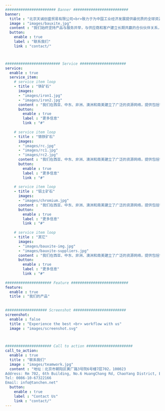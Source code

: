 ```yaml
---
####################### Banner #########################
banner:
  title : "北京天诚创盛贸易有限公司<br>致力于为中国工业经济发展提供最优质的全球资源产品"
  image : "images/bauxite.jpg"
  content : "我们始终坚持产品与服务并举，与供应商和客户建立长期共赢的合伙伙伴关系，为多方共赢和中国经济发展注入动力。<br>我们在西亚、中东、非洲、澳洲和南美建立了广泛的资源网络，提供包括铁矿石、铬铁、铝土、铝、铬矿石以及其他资源品在内的多种产品。"
  button:
    enable : true
    label : "联系我们"
    link : "contact/"



######################### Service #####################
service:
  enable : true
  service_item:
    # service item loop
    - title : "铁矿石"
      images:
      - "images/iron1.jpg"
      - "images/iron2.jpg"
      content : "我们在西亚、中东、非洲、澳洲和南美建立了广泛的资源网络，提供包括铁矿石、铬铁、铝土、铝、铬矿石以及其他资源品在内的多种产品。健康的长期伙伴关系铸就了互信和真诚，为所有参与方创造了价值。"
      button:
        enable : true
        label : "更多信息"
        link : "#"
        
    # service item loop
    - title : "铬铁矿石"
      images:
      - "images/rc.jpg"
      - "images/rc1.jpg"
      - "images/rc2.jpg"
      content : "我们在西亚、中东、非洲、澳洲和南美建立了广泛的资源网络，提供包括铁矿石、铬铁、铝土、铝、铬矿石以及其他资源品在内的多种产品。健康的长期伙伴关系铸就了互信和真诚，为所有参与方创造了价值。"
      button:
        enable : true
        label : "更多信息"
        link : "#"
        
    # service item loop
    - title : "铝土矿石"
      images:
      - "images/chromium.jpg"
      content : "我们在西亚、中东、非洲、澳洲和南美建立了广泛的资源网络，提供包括铁矿石、铬铁、铝土、铝、铬矿石以及其他资源品在内的多种产品。健康的长期伙伴关系铸就了互信和真诚，为所有参与方创造了价值。"
      button:
        enable : true
        label : "更多信息"
        link : "#"
        
    # service item loop
    - title : "其它"
      images:
      - "images/bauxite-img.jpg"
      - "images/bauxite-suppliers.jpg"
      content : "我们在西亚、中东、非洲、澳洲和南美建立了广泛的资源网络，提供包括铁矿石、铬铁、铝土、铝、铬矿石以及其他资源品在内的多种产品。健康的长期伙伴关系铸就了互信和真诚，为所有参与方创造了价值。"
      button:
        enable : true
        label : "更多信息"
        link : "#"
        
##################### Feature ##########################
feature:
  enable : true
  title : "我们的产品"
      
      
################### Screenshot ########################
screenshot:
  enable : false 
  title : "Experience the best <br> workflow with us"
  image : "images/screenshot.svg"

  

##################### Call to action #####################
call_to_action:
  enable : true
  title : "联系我们"
  image : "images/teamwork.jpg"
  content : "地址：北京市朝阳区黄厂路3号院6号楼7层702，100023
Address: Rm 702, 6th Building, No.6 HuangChang Rd, ChaoYang District, Beijing, China, 100023
Tel: 0086-10-67322166
Email: info@tanchen.net"
  button:
    enable : true
    label : "Contact Us"
    link : "contact/"
---
```

